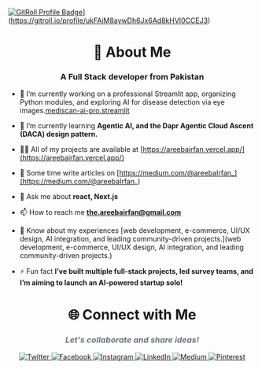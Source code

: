 
<a href="https://gitroll.io/profile/ukFAiM8aywDh6Jx6Ad8kHVl0CCEJ3" target="_blank"><img src="https://gitroll.io/api/badges/profiles/v1/ukFAiM8aywDh6Jx6Ad8kHVl0CCEJ3?theme=dark" alt="GitRoll Profile Badge"/></a>](https://gitroll.io/profile/ukFAiM8aywDh6Jx6Ad8kHVl0CCEJ3)

<h1 align="center">💫 About Me </h1>
<h3 align="center">A Full Stack developer from Pakistan</h3>

- 🔭 I’m currently working on a professional Streamlit app, organizing Python modules, and exploring AI for disease detection via eye images.[mediscan-ai-pro.streamlit](https://github.com/AreebaxIrfan/GIAIC_Q3/tree/main/%F0%9F%93%82Class_Assignment/assignment_07)

- 🌱 I’m currently learning **Agentic AI, and the Dapr Agentic Cloud Ascent (DACA) design pattern.**

- 👨‍💻 All of my projects are available at [https://areebairfan.vercel.app/](https://areebairfan.vercel.app/)

- 📝 Some time write articles on [https://medium.com/@areebaIrfan_](https://medium.com/@areebaIrfan_)

- 💬 Ask me about **react, Next.js**

- 📫 How to reach me **the.areebairfan@gmail.com**

- 📄 Know about my experiences [web development, e-commerce, UI/UX design, AI integration, and leading community-driven projects.](web development, e-commerce, UI/UX design, AI integration, and leading community-driven projects.)

- ⚡ Fun fact **I’ve built multiple full-stack projects, led survey teams, and I’m aiming to launch an AI-powered startup solo!**

<h1 align="center">🌐 Connect with Me</h1>

<div align="center">
    <h3 style="font-style: italic; color: #6c757d;">Let's collaborate and share ideas!</h3>
    <div>
         <a href="https://x.com/areebaXirfan">
            <img src="https://img.shields.io/badge/Twitter-%23E60023.svg?style=for-the-badge&logo=Twitter&logoColor=white" alt="Twitter">
        </a>
        <a href="https://facebook.com/profile.php?id=61562497645022">
            <img src="https://img.shields.io/badge/Facebook-%231877F2.svg?style=for-the-badge&logo=Facebook&logoColor=white" alt="Facebook">
        </a>
        <a href="https://instagram.com/areeba.__.irfan/">
            <img src="https://img.shields.io/badge/Instagram-%23E4405F.svg?style=for-the-badge&logo=Instagram&logoColor=white" alt="Instagram">
        </a>
        <a href="https://linkedin.com/in/areebairfan">
            <img src="https://img.shields.io/badge/LinkedIn-%230077B5.svg?style=for-the-badge&logo=LinkedIn&logoColor=white" alt="LinkedIn">
        </a>
        <a href="https://medium.com/@areebaIrfan_">
            <img src="https://img.shields.io/badge/Medium-12100E?style=for-the-badge&logo=Medium&logoColor=white" alt="Medium">
        </a>
        <a href="https://pinterest.com/areebairfan_xyz/">
            <img src="https://img.shields.io/badge/Pinterest-%23E60023.svg?style=for-the-badge&logo=Pinterest&logoColor=white" alt="Pinterest">
        </a>
    </div> 
</div>

